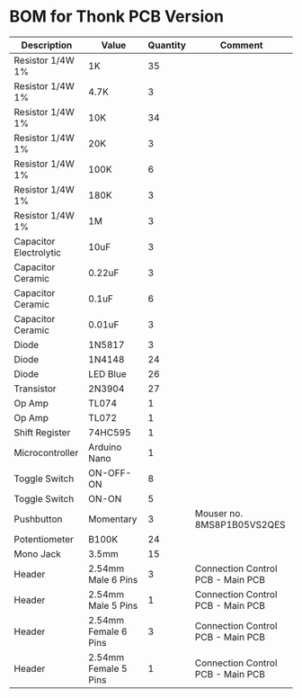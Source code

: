 # BOM for Thonk PCB Version

| Description | Value | Quantity | Comment |
| --- | --- | --- | --- |
| Resistor 1/4W 1% | 1K | 35 | |
| Resistor 1/4W 1% | 4.7K | 3 | |
| Resistor 1/4W 1% | 10K | 34 | |
| Resistor 1/4W 1% | 20K | 3 | |
| Resistor 1/4W 1% | 100K | 6 | |
| Resistor 1/4W 1% | 180K | 3 | |
| Resistor 1/4W 1% | 1M | 3 | |
| Capacitor Electrolytic | 10uF | 3 | |
| Capacitor Ceramic | 0.22uF | 3 | |
| Capacitor Ceramic | 0.1uF | 6 | |
| Capacitor Ceramic | 0.01uF | 3 | |
| Diode | 1N5817 | 3 | |
| Diode | 1N4148 | 24 | |
| Diode | LED Blue | 26 | |
| Transistor | 2N3904 | 27 | |
| Op Amp | TL074 | 1 | |
| Op Amp | TL072 | 1 | |
| Shift Register | 74HC595 | 1 | |
| Microcontroller | Arduino Nano | 1 | |
| Toggle Switch | ON-OFF-ON | 8 | |
| Toggle Switch | ON-ON | 5 | |
| Pushbutton | Momentary | 3 | Mouser no. 8MS8P1B05VS2QES |
| Potentiometer | B100K | 24 | |
| Mono Jack | 3.5mm | 15 | |
| Header | 2.54mm Male 6 Pins | 3 | Connection Control PCB - Main PCB |
| Header | 2.54mm Male 5 Pins | 1 | Connection Control PCB - Main PCB |
| Header | 2.54mm Female 6 Pins | 3 | Connection Control PCB - Main PCB |
| Header | 2.54mm Female 5 Pins | 1 | Connection Control PCB - Main PCB |
